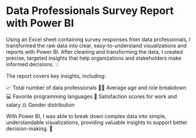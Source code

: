 # Data Professionals Survey Report with Power BI

Using an Excel sheet containing survey responses from data professionals, I transformed the raw data into clear, easy-to-understand visualizations and reports with Power BI. After cleaning and transforming the data, I created precise, targeted insights that help organizations and stakeholders make informed decisions. 💡

The report covers key insights, including:

📈 Total number of data professionals
🧑‍💻 Average age and role breakdown
💻 Favorite programming languages
💼 Satisfaction scores for work and salary
⚖️ Gender distribution

With Power BI, I was able to break down complex data into simple, understandable visualizations, providing valuable insights to support better decision-making. 🚀





